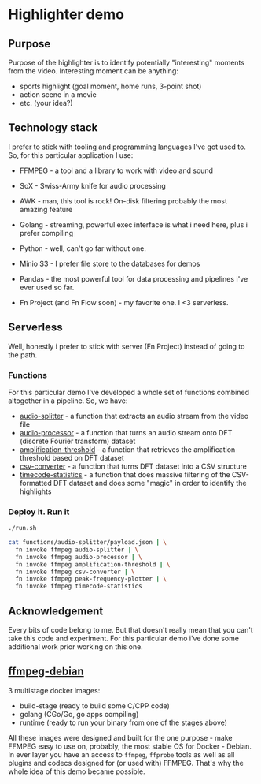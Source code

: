# Highlighter demo


## Purpose

Purpose of the highlighter is to identify potentially "interesting" moments from the video.
Interesting moment can be anything:

 - sports highlight (goal moment, home runs, 3-point shot)
 - action scene in a movie
 - etc. (your idea?)

## Technology stack

I prefer to stick with tooling and programming languages I've got used to.
So, for this particular application I use:

 - FFMPEG - a tool and a library to work with video and sound
 - SoX - Swiss-Army knife for audio processing
 - AWK - man, this tool is rock! On-disk filtering probably the most amazing feature
 - Golang - streaming, powerful exec interface is what i need here, plus i prefer compiling
 - Python - well, can't go far without one.
 - Minio S3 - I prefer file store to the databases for demos
 - Pandas - the most powerful tool for data processing and pipelines I've ever used so far.

 - Fn Project (and Fn Flow soon) - my favorite one. I <3 serverless.

## Serverless

Well, honestly i prefer to stick with server (Fn Project) instead of going to the path.


### Functions


For this particular demo I've developed a whole set of functions combined altogether in a pipeline.
So, we have:

 - [audio-splitter](functions/audio-splitter) - a function that extracts an audio stream from the video file
 - [audio-processor](functions/audio-processor) - a function that turns an audio stream onto DFT (discrete Fourier transform) dataset
 - [amplification-threshold](functions/amplification-threshold) - a function that retrieves the amplification threshold based on DFT dataset
 - [csv-converter](functions/csv-converter) - a function that turns DFT dataset into a CSV structure
 - [timecode-statistics](functions/timecode-statistics) - a function that does massive filtering of
    the CSV-formatted DFT dataset and does some "magic" in order to identify the highlights

### Deploy it. Run it

```bash
./run.sh

cat functions/audio-splitter/payload.json | \
  fn invoke ffmpeg audio-splitter | \
  fn invoke ffmpeg audio-processor | \
  fn invoke ffmpeg amplification-threshold | \
  fn invoke ffmpeg csv-converter | \
  fn invoke ffmpeg peak-frequency-plotter | \
  fn invoke ffmpeg timecode-statistics
```

## Acknowledgement


Every bits of code belong to me. But that doesn't really mean that you can't take this code and experiment.
For this particular demo i've done some additional work prior working on this one.

[ffmpeg-debian](https://hub.docker.com/r/denismakogon/ffmpeg-debian/)
---------------------------------------------------------------------

3 multistage docker images:

 - build-stage (ready to build some C/CPP code)
 - golang (CGo/Go, go apps compiling)
 - runtime (ready to run your binary from one of the stages above)

All these images were designed and built for the one purpose - make FFMPEG easy to use on, probably, the most stable OS for Docker - Debian.
In ever layer you have an access to `ffmpeg`, `ffprobe` tools as well as all plugins and codecs designed for (or used with) FFMPEG.
That's why the whole idea of this demo became possible.
